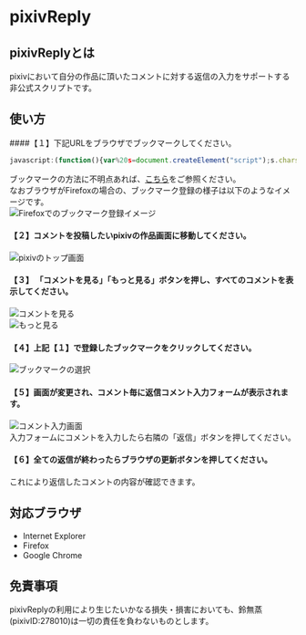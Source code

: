 pixivReply
==========

pixivReplyとは
-------------
pixivにおいて自分の作品に頂いたコメントに対する返信の入力をサポートする非公式スクリプトです。

使い方
-------------
####【１】下記URLをブラウザでブックマークしてください。  
```javascript
javascript:(function(){var%20s=document.createElement("script");s.charset="UTF-8";s.src="https://rawgithub.com/suzunashi/pixivreply/master/pixivreply.js";document.body.appendChild(s)})();
```  
ブックマークの方法に不明点あれば、[こちら](http://www.lifehacker.jp/2013/04/130402bookmarklet_matome.html)をご参照ください。  
なおブラウザがFirefoxの場合の、ブックマーク登録の様子は以下のようなイメージです。  
![Firefoxでのブックマーク登録イメージ](https://raw.github.com/suzunashi/pixivreply/master/img/firefox_bookmark.jpg "Firefoxでのブックマーク登録イメージ")  
#### 【２】コメントを投稿したいpixivの作品画面に移動してください。  
![pixivのトップ画面](https://raw.github.com/suzunashi/pixivreply/master/img/pixivtop.jpg "pixivのトップ画面")  
#### 【３】 「コメントを見る」「もっと見る」ボタンを押し、すべてのコメントを表示してください。  
![コメントを見る](https://raw.github.com/suzunashi/pixivreply/master/img/watch_comment.jpg "コメントを見る")  
![もっと見る](https://raw.github.com/suzunashi/pixivreply/master/img/watch_more_comment.jpg "もっと見る")  
#### 【４】上記【１】で登録したブックマークをクリックしてください。   
![ブックマークの選択](https://raw.github.com/suzunashi/pixivreply/master/img/select_bookmark.jpg "ブックマークの選択")  
#### 【５】画面が変更され、コメント毎に返信コメント入力フォームが表示されます。  
![コメント入力画面](https://raw.github.com/suzunashi/pixivreply/master/img/sample_form.jpg "コメント入力画面")  
入力フォームにコメントを入力したら右隣の「返信」ボタンを押してください。  
#### 【６】全ての返信が終わったらブラウザの更新ボタンを押してください。  
これにより返信したコメントの内容が確認できます。  

対応ブラウザ
-------------
* Internet Explorer  
* Firefox  
* Google Chrome  

免責事項
-------------
pixivReplyの利用により生じたいかなる損失・損害においても、鈴無蒸(pixivID:278010)は一切の責任を負わないものとします。
